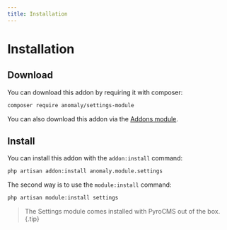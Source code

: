 ```yaml
---
title: Installation
---
```


# Installation

<div class="documentation__toc"></div>

## Download

You can download this addon by requiring it with composer:

```bash
composer require anomaly/settings-module
```

You can also download this addon via the [Addons module](/documentation/addons-module).

## Install

You can install this addon with the `addon:install` command:

```bash
php artisan addon:install anomaly.module.settings
```

The second way is to use the `module:install` command:

```bash
php artisan module:install settings
```

> The Settings module comes installed with PyroCMS out of the box.{.tip}
